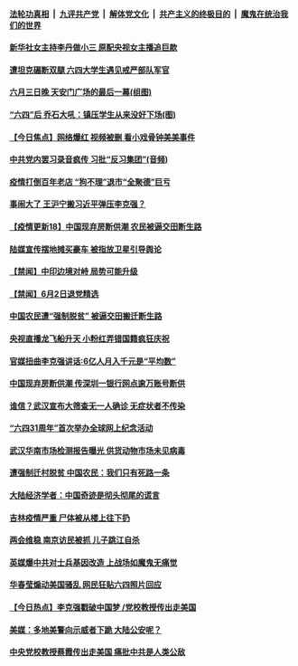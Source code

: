 ####  [法轮功真相](../../../../basic/blob/master/README.md?t=06031631) &nbsp;|&nbsp; [九评共产党](../../../../9ping.md/blob/master/README.md?t=06031631) &nbsp;|&nbsp; [解体党文化](../../../../jtdwh.md/blob/master/README.md?t=06031631)  &nbsp;|&nbsp; [共产主义的终极目的](../../../../gczydzjmd.md/blob/master/README.md?t=06031631) &nbsp;|&nbsp; [魔鬼在统治我们的世界](../../../../mgztzwmdsj.md/blob/master/README.md?t=06031631) 

#### [新华社女主持李丹做小三 原配央视女主播追巨款](../pages/prog204/a102862141.md?t=06031631) 

#### [遭坦克碾断双腿 六四大学生遇见戒严部队军官](../pages/prog204/a102862064.md?t=06031631) 

#### [六月三日晚 天安门广场的最后一幕(组图)](../pages/prog204/a102862109.md?t=06031631) 

#### [“六四”后 乔石大吼：镇压学生从来没好下场(图)](../pages/prog204/a102862093.md?t=06031631) 

#### [【今日焦点】网络爆红 视频被删 看小戏骨钟美美事件](../pages/prog204/a102862078.md?t=06031631) 

#### [中共党内罢习录音疯传 习批“反习集团”(音频)](../pages/prog204/a102862024.md?t=06031631) 

#### [疫情打倒百年老店 “狗不理”退市“全聚德”巨亏](../pages/prog204/a102862000.md?t=06031631) 

#### [事闹大了 王沪宁搬习近平弹压李克强？](../pages/prog204/a102861988.md?t=06031631) 

#### [【疫情更新18】中国现弃房断供潮 农民被逼交田断生路](../pages/prog204/a102860375.md?t=06031631) 

#### [陆媒宣传摆地摊买豪车 被指放卫星引导舆论](../pages/prog204/a102861934.md?t=06031631) 

#### [【禁闻】中印边境对峙 局势可能升级](../pages/prog204/a102861922.md?t=06031631) 

#### [【禁闻】6月2日退党精选](../pages/prog204/a102861879.md?t=06031631) 

#### [中国农民遭“强制脱贫” 被逼交田搬迁断生路](../pages/prog204/a102861876.md?t=06031631) 

#### [央视直播龙飞船升天 小粉红弄错国籍疯狂庆祝](../pages/prog204/a102861831.md?t=06031631) 

#### [官媒扭曲李克强讲话:6亿人月入千元是“平均数”](../pages/prog204/a102861808.md?t=06031631) 

#### [中国现弃房断供潮 传深圳一银行网点逾万账号断供](../pages/prog204/a102861764.md?t=06031631) 

#### [谁信？武汉宣布大筛查无一人确诊 无症状者不传染](../pages/prog204/a102861725.md?t=06031631) 

#### [“六四31周年”首次举办全球网上纪念活动](../pages/prog204/a102861672.md?t=06031631) 

#### [武汉华南市场检测报告曝光 供货动物市场未见病毒](../pages/prog204/a102861629.md?t=06031631) 

#### [遭强制迁村脱贫 中国农民：我们只有死路一条](../pages/prog204/a102861583.md?t=06031631) 

#### [大陆经济学者：中国奇迹是彻头彻尾的谎言](../pages/prog204/a102861549.md?t=06031631) 

#### [吉林疫情严重 尸体被从楼上往下扔](../pages/prog204/a102861524.md?t=06031631) 

#### [两会维稳 南京访民被抓 儿子跳江自杀](../pages/prog204/a102861527.md?t=06031631) 

#### [英媒爆中共对士兵基因改造 上战场如魔鬼无痛觉](../pages/prog204/a102861522.md?t=06031631) 

#### [华春莹煽动美国骚乱 网民狂贴六四照片回应](../pages/prog204/a102861496.md?t=06031631) 

#### [【今日热点】李克强戳破中国梦 /党校教授传出走美国](../pages/prog204/a102861441.md?t=06031631) 

#### [美媒：多地美警向示威者下跪 大陆公安呢？](../pages/prog204/a102861440.md?t=06031631) 


#### [中央党校教授蔡霞传出走美国 痛批中共是人类公敌](../pages/prog204/a102861390.md?t=06031631) 

